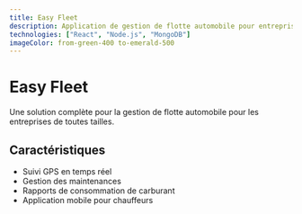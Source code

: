 ```yaml
---
title: Easy Fleet
description: Application de gestion de flotte automobile pour entreprises
technologies: ["React", "Node.js", "MongoDB"]
imageColor: from-green-400 to-emerald-500
---
```


# Easy Fleet

Une solution complète pour la gestion de flotte automobile pour les entreprises de toutes tailles.

## Caractéristiques

- Suivi GPS en temps réel
- Gestion des maintenances
- Rapports de consommation de carburant
- Application mobile pour chauffeurs
